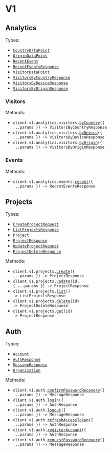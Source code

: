 # V1

## Analytics

Types:

- <code><a href="./src/resources/v1/analytics/analytics.ts">CountryDataPoint</a></code>
- <code><a href="./src/resources/v1/analytics/analytics.ts">OriginDataPoint</a></code>
- <code><a href="./src/resources/v1/analytics/analytics.ts">RecentEvent</a></code>
- <code><a href="./src/resources/v1/analytics/analytics.ts">RecentEventsResponse</a></code>
- <code><a href="./src/resources/v1/analytics/analytics.ts">VisitorDataPoint</a></code>
- <code><a href="./src/resources/v1/analytics/analytics.ts">VisitorsByCountryResponse</a></code>
- <code><a href="./src/resources/v1/analytics/analytics.ts">VisitorsByDeviceResponse</a></code>
- <code><a href="./src/resources/v1/analytics/analytics.ts">VisitorsByOriginResponse</a></code>

### Visitors

Methods:

- <code title="get /api/v1/analytics/visitors/country">client.v1.analytics.visitors.<a href="./src/resources/v1/analytics/visitors.ts">byCountry</a>({ ...params }) -> VisitorsByCountryResponse</code>
- <code title="get /api/v1/analytics/visitors/device">client.v1.analytics.visitors.<a href="./src/resources/v1/analytics/visitors.ts">byDevice</a>({ ...params }) -> VisitorsByDeviceResponse</code>
- <code title="get /api/v1/analytics/visitors/origin">client.v1.analytics.visitors.<a href="./src/resources/v1/analytics/visitors.ts">byOrigin</a>({ ...params }) -> VisitorsByOriginResponse</code>

### Events

Methods:

- <code title="get /api/v1/analytics/events/recent">client.v1.analytics.events.<a href="./src/resources/v1/analytics/events.ts">recent</a>({ ...params }) -> RecentEventsResponse</code>

## Projects

Types:

- <code><a href="./src/resources/v1/projects.ts">CreateProjectRequest</a></code>
- <code><a href="./src/resources/v1/projects.ts">ListProjectsResponse</a></code>
- <code><a href="./src/resources/v1/projects.ts">Project</a></code>
- <code><a href="./src/resources/v1/projects.ts">ProjectResponse</a></code>
- <code><a href="./src/resources/v1/projects.ts">UpdateProjectRequest</a></code>
- <code><a href="./src/resources/v1/projects.ts">ProjectDeleteResponse</a></code>

Methods:

- <code title="post /api/v1/projects">client.v1.projects.<a href="./src/resources/v1/projects.ts">create</a>({ ...params }) -> ProjectResponse</code>
- <code title="put /api/v1/projects/{id}">client.v1.projects.<a href="./src/resources/v1/projects.ts">update</a>(id, { ...params }) -> ProjectResponse</code>
- <code title="get /api/v1/projects/list">client.v1.projects.<a href="./src/resources/v1/projects.ts">list</a>() -> ListProjectsResponse</code>
- <code title="delete /api/v1/projects/{id}">client.v1.projects.<a href="./src/resources/v1/projects.ts">delete</a>(id) -> ProjectDeleteResponse</code>
- <code title="get /api/v1/projects/{id}">client.v1.projects.<a href="./src/resources/v1/projects.ts">get</a>(id) -> ProjectResponse</code>

## Auth

Types:

- <code><a href="./src/resources/v1/auth.ts">Account</a></code>
- <code><a href="./src/resources/v1/auth.ts">AuthResponse</a></code>
- <code><a href="./src/resources/v1/auth.ts">MessageResponse</a></code>
- <code><a href="./src/resources/v1/auth.ts">Organization</a></code>

Methods:

- <code title="post /api/v1/auth/recover-confirm">client.v1.auth.<a href="./src/resources/v1/auth.ts">confirmPasswordRecovery</a>({ ...params }) -> MessageResponse</code>
- <code title="post /api/v1/auth/login">client.v1.auth.<a href="./src/resources/v1/auth.ts">login</a>({ ...params }) -> AuthResponse</code>
- <code title="post /api/v1/auth/logout">client.v1.auth.<a href="./src/resources/v1/auth.ts">logout</a>({ ...params }) -> MessageResponse</code>
- <code title="post /api/v1/auth/refresh">client.v1.auth.<a href="./src/resources/v1/auth.ts">refreshAccessToken</a>({ ...params }) -> AuthResponse</code>
- <code title="post /api/v1/auth/register">client.v1.auth.<a href="./src/resources/v1/auth.ts">registerAccount</a>({ ...params }) -> AuthResponse</code>
- <code title="post /api/v1/auth/recover">client.v1.auth.<a href="./src/resources/v1/auth.ts">requestPasswordRecovery</a>({ ...params }) -> MessageResponse</code>

